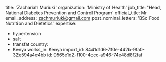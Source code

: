 title: 'Zachariah Muriuki'
organization: 'Ministry of Health'
job_title: 'Head, National Diabetes Prevention and Control Program'
official_title: Mr
email_address: zachmuriuki@gmail.com
post_nominal_letters: 'BSc Food Nutrition and Dietetics'
expertise:
  - hypertension
  - salt
  - transfat
country:
  - Kenya
works_in: Kenya
import_id: 8441d1d6-7f0e-442b-9fa0-32e594a4e4bb
id: 9565e1d2-f100-4ccc-a946-74e48d8f2faf
